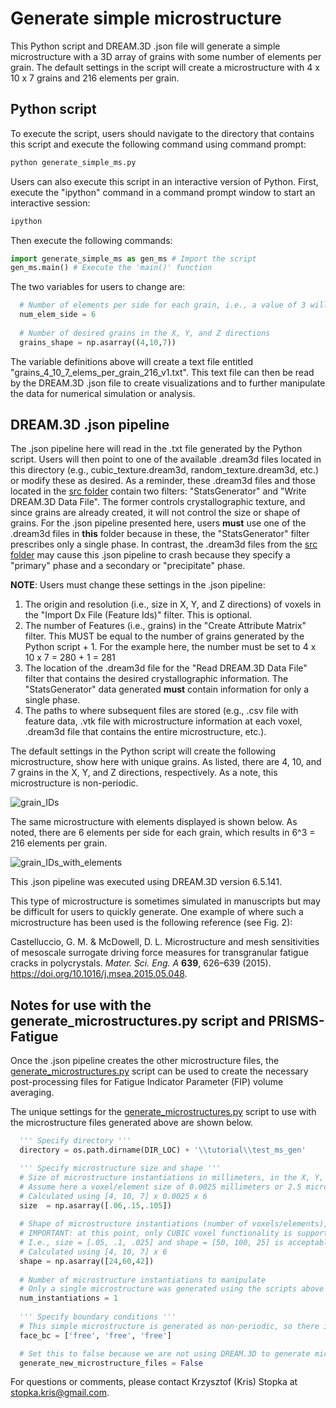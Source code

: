 # Generate simple microstructure

  This Python script and DREAM.3D .json file will generate a simple microstructure with a 3D array of grains with some number of elements per grain. The default settings in the script will create a microstructure with 4 x 10 x 7 grains and 216 elements per grain.
  
  ## Python script
  
  To execute the script, users should navigate to the directory that contains this script and execute the following command using command prompt:
 
  ```bash
  python generate_simple_ms.py
  ```
  
  Users can also execute this script in an interactive version of Python. First, execute the "ipython" command in a command prompt window to start an interactive session:
  
  ```bash
  ipython
  ```
  
  Then execute the following commands:
  
  ```python
  import generate_simple_ms as gen_ms # Import the script
  gen_ms.main() # Execute the 'main()' function
  ```
  
  The two variables for users to change are:
  
  ```python
    # Number of elements per side for each grain, i.e., a value of 3 will create a microstructure with 3^3 = 27 elements per grain
    num_elem_side = 6
    
    # Number of desired grains in the X, Y, and Z directions
    grains_shape = np.asarray((4,10,7))
  ```  
  
  
  The variable definitions above will create a text file entitled "grains_4_10_7_elems_per_grain_216_v1.txt". This text file can then be read by the DREAM.3D .json file to create visualizations and to further manipulate the data for numerical simulation or analysis.
  
  
  ## DREAM.3D .json pipeline
  
  The .json pipeline here will read in the .txt file generated by the Python script. Users will then point to one of the available .dream3d files located in this directory (e.g., cubic_texture.dream3d, random_texture.dream3d, etc.) or modify these as desired. As a reminder, these .dream3d files and those located in the [src folder](https://github.com/prisms-center/Fatigue/tree/main/src) contain two filters: "StatsGenerator" and "Write DREAM.3D Data File". The former controls crystallographic texture, and since grains are already created, it will not control the size or shape of grains. For the .json pipeline presented here, users **must** use one of the .dream3d files in **this** folder because in these, the "StatsGenerator" filter prescribes only a single phase. In contrast, the .dream3d files from the [src folder](https://github.com/prisms-center/Fatigue/tree/main/src) may cause this .json pipeline to crash because they specify a "primary" phase and a secondary or "precipitate" phase.
  
  **NOTE**: Users must change these settings in the .json pipeline:
  
  1. The origin and resolution (i.e., size in X, Y, and Z directions) of voxels in the "Import Dx File (Feature Ids)" filter. This is optional.
  2. The number of Features (i.e., grains) in the "Create Attribute Matrix" filter. This MUST be equal to the number of grains generated by the Python script + 1. For the example here, the number must be set to 4 x 10 x 7 = 280 + 1 = 281
  3. The location of the .dream3d file for the "Read DREAM.3D Data File" filter that contains the desired crystallographic information. The "StatsGenerator" data generated **must** contain information for only a single phase.
  4. The paths to where subsequent files are stored (e.g., .csv file with feature data, .vtk file with microstructure information at each voxel, .dream3d file that contains the entire microstructure, etc.).
  
  The default settings in the Python script will create the following microstructure, show here with unique grains. As listed, there are 4, 10, and 7 grains in the X, Y, and Z directions, respectively. As a note, this microstructure is non-periodic.
  
  ![grain_IDs](https://user-images.githubusercontent.com/74416866/118996464-8e8a9800-b94d-11eb-8f4c-eacc0fc8954a.png)
  
  The same microstructure with elements displayed is shown below. As noted, there are 6 elements per side for each grain, which results in 6^3 = 216 elements per grain.
  
  ![grain_IDs_with_elements](https://user-images.githubusercontent.com/74416866/118996809-cdb8e900-b94d-11eb-8dba-0f5cf5946d81.png)
  
  This .json pipeline was executed using DREAM.3D version 6.5.141.
  
  This type of microstructure is sometimes simulated in manuscripts but may be difficult for users to quickly generate. One example of where such a microstructure has been used is the following reference (see Fig. 2):
  
  Castelluccio, G. M. & McDowell, D. L. Microstructure and mesh sensitivities of mesoscale surrogate driving force measures for transgranular fatigue cracks in polycrystals. *Mater. Sci. Eng. A* **639**, 626–639 (2015). https://doi.org/10.1016/j.msea.2015.05.048.
  

  
  ## Notes for use with the generate_microstructures.py script and PRISMS-Fatigue
  
  Once the .json pipeline creates the other microstructure files, the [generate_microstructures.py](https://github.com/prisms-center/Fatigue/blob/main/src/generate_microstructures.py) script can be used to create the necessary post-processing files for Fatigue Indicator Parameter (FIP) volume averaging. 
  
  The unique settings for the [generate_microstructures.py](https://github.com/prisms-center/Fatigue/blob/main/src/generate_microstructures.py) script to use with the microstructure files generated above are shown below.
  
  ```python
    ''' Specify directory '''
    directory = os.path.dirname(DIR_LOC) + '\\tutorial\\test_ms_gen'

    ''' Specify microstructure size and shape '''
    # Size of microstructure instantiations in millimeters, in the X, Y, and Z directions, respectively.
    # Assume here a voxel/element size of 0.0025 millimeters or 2.5 microns; NOTE: should be the same as the "Import Dx File (Feature Ids)" filter in the .json pipeline above.
    # Calculated using [4, 10, 7] x 0.0025 x 6 
    size  = np.asarray([.06,.15,.105])
    
    # Shape of microstructure instantiations (number of voxels/elements), in the X, Y, and Z directions, respectively.
    # IMPORTANT: at this point, only CUBIC voxel functionality is supported, even with a non-cubic microstructure
    # I.e., size = [.05, .1, .025] and shape = [50, 100, 25] is acceptable
    # Calculated using [4, 10, 7] x 6
    shape = np.asarray([24,60,42])
    
    # Number of microstructure instantiations to manipulate
    # Only a single microstructure was generated using the scripts above
    num_instantiations = 1
    
    ''' Specify boundary conditions '''
    # This simple microstructure is generated as non-periodic, so there is no need to shift around elements or any need for further pre-processing.
    face_bc = ['free', 'free', 'free']

    # Set this to false because we are not using DREAM.3D to generate microstrucutres in this script; we are simply manipulating the already existing microstrucutre files for subsequent FIP volume averaging.
    generate_new_microstructure_files = False
  ```
 
  For questions or comments, please contact Krzysztof (Kris) Stopka at stopka.kris@gmail.com.
